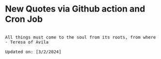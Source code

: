 # New Quotes via Github action and Cron Job

<pre>
<!-- #quote -->
All things must come to the soul from its roots, from where it is planted.
- Teresa of Ávila

Updated on: [3/2/2024]
<!-- #quoteEnd -->
</pre>
